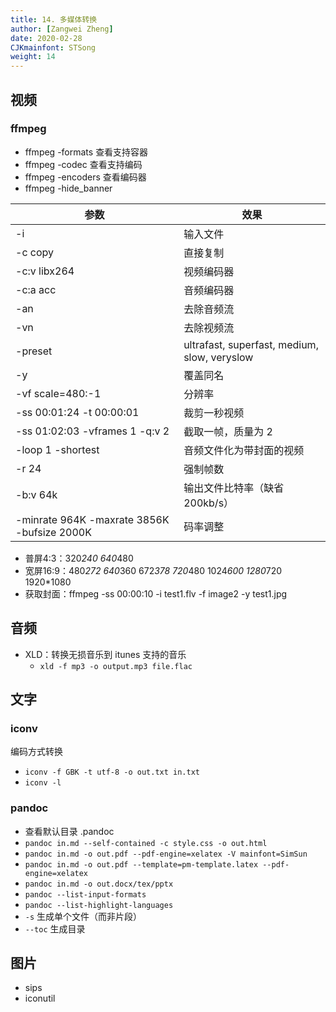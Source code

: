 ```yaml
---
title: 14. 多媒体转换
author: [Zangwei Zheng]
date: 2020-02-28
CJKmainfont: STSong
weight: 14
---
```


## 视频

### ffmpeg

- ffmpeg -formats 查看支持容器
- ffmpeg -codec 查看支持编码
- ffmpeg -encoders 查看编码器
- ffmpeg -hide_banner

| 参数                                        | 效果                                         |
| ------------------------------------------- | -------------------------------------------- |
| -i                                          | 输入文件                                     |
| -c copy                                     | 直接复制                                     |
| -c:v libx264                                | 视频编码器                                   |
| -c:a acc                                    | 音频编码器                                   |
| -an                                         | 去除音频流                                   |
| -vn                                         | 去除视频流                                   |
| -preset                                     | ultrafast, superfast, medium, slow, veryslow |
| -y                                          | 覆盖同名                                     |
| -vf scale=480:-1                            | 分辨率                                       |
| -ss 00:01:24 -t 00:00:01                    | 裁剪一秒视频                                 |
| -ss 01:02:03 -vframes 1 -q:v 2              | 截取一帧，质量为 2                           |
| -loop 1 -shortest                           | 音频文件化为带封面的视频                     |
| -r 24                                       | 强制帧数                                     |
| -b:v 64k                                    | 输出文件比特率（缺省 200kb/s）               |
| -minrate 964K -maxrate 3856K -bufsize 2000K | 码率调整                                     |

- 普屏4:3：320*240 640*480 
- 宽屏16:9：480*272 640*360 672*378 720*480 1024*600 1280*720 1920*1080 
- 获取封面：ffmpeg -ss 00:00:10 -i test1.flv -f image2 -y test1.jpg

## 音频

- XLD：转换无损音乐到 itunes 支持的音乐
  - `xld -f mp3 -o output.mp3 file.flac`

## 文字

### iconv

编码方式转换
  
- `iconv -f GBK -t utf-8 -o out.txt in.txt`
- `iconv -l`

### pandoc

- 查看默认目录 .pandoc
- `pandoc in.md --self-contained -c style.css -o out.html`
- `pandoc in.md -o out.pdf --pdf-engine=xelatex -V mainfont=SimSun`
- `pandoc in.md -o out.pdf --template=pm-template.latex --pdf-engine=xelatex`
- `pandoc in.md -o out.docx/tex/pptx`
- `pandoc --list-input-formats`
- `pandoc --list-highlight-languages`
- `-s` 生成单个文件（而非片段）
- `--toc` 生成目录

## 图片

- sips
- iconutil
